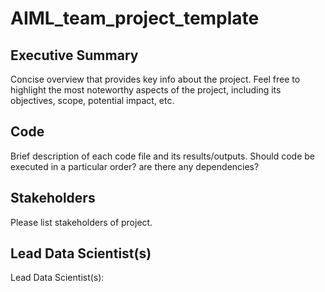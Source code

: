 # AIML_team_project_template



## Executive Summary

Concise overview that provides key info about the project. Feel free to highlight the most noteworthy aspects of the project, including its objectives, scope, potential impact, etc. 

## Code

Brief description of each code file and its results/outputs. Should code be executed in a particular order? are there any dependencies? 

## Stakeholders

Please list stakeholders of project. 

## Lead Data Scientist(s)

Lead Data Scientist(s): 
